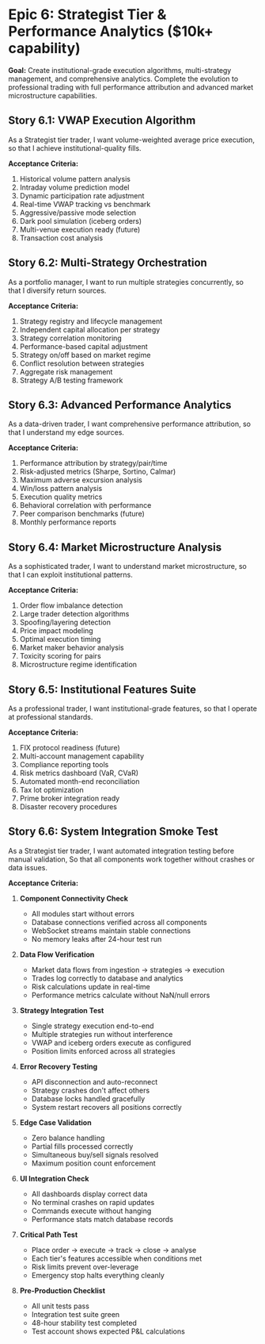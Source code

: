# Epic 6: Strategist Tier & Performance Analytics ($10k+ capability)

**Goal:** Create institutional-grade execution algorithms, multi-strategy management, and comprehensive analytics. Complete the evolution to professional trading with full performance attribution and advanced market microstructure capabilities.

## Story 6.1: VWAP Execution Algorithm
As a Strategist tier trader,
I want volume-weighted average price execution,
so that I achieve institutional-quality fills.

**Acceptance Criteria:**
1. Historical volume pattern analysis
2. Intraday volume prediction model
3. Dynamic participation rate adjustment
4. Real-time VWAP tracking vs benchmark
5. Aggressive/passive mode selection
6. Dark pool simulation (iceberg orders)
7. Multi-venue execution ready (future)
8. Transaction cost analysis

## Story 6.2: Multi-Strategy Orchestration
As a portfolio manager,
I want to run multiple strategies concurrently,
so that I diversify return sources.

**Acceptance Criteria:**
1. Strategy registry and lifecycle management
2. Independent capital allocation per strategy
3. Strategy correlation monitoring
4. Performance-based capital adjustment
5. Strategy on/off based on market regime
6. Conflict resolution between strategies
7. Aggregate risk management
8. Strategy A/B testing framework

## Story 6.3: Advanced Performance Analytics
As a data-driven trader,
I want comprehensive performance attribution,
so that I understand my edge sources.

**Acceptance Criteria:**
1. Performance attribution by strategy/pair/time
2. Risk-adjusted metrics (Sharpe, Sortino, Calmar)
3. Maximum adverse excursion analysis
4. Win/loss pattern analysis
5. Execution quality metrics
6. Behavioral correlation with performance
7. Peer comparison benchmarks (future)
8. Monthly performance reports

## Story 6.4: Market Microstructure Analysis
As a sophisticated trader,
I want to understand market microstructure,
so that I can exploit institutional patterns.

**Acceptance Criteria:**
1. Order flow imbalance detection
2. Large trader detection algorithms
3. Spoofing/layering detection
4. Price impact modeling
5. Optimal execution timing
6. Market maker behavior analysis
7. Toxicity scoring for pairs
8. Microstructure regime identification

## Story 6.5: Institutional Features Suite
As a professional trader,
I want institutional-grade features,
so that I operate at professional standards.

**Acceptance Criteria:**
1. FIX protocol readiness (future)
2. Multi-account management capability
3. Compliance reporting tools
4. Risk metrics dashboard (VaR, CVaR)
5. Automated month-end reconciliation
6. Tax lot optimization
7. Prime broker integration ready
8. Disaster recovery procedures

## Story 6.6: System Integration Smoke Test

As a Strategist tier trader,
I want automated integration testing before manual validation,
So that all components work together without crashes or data issues.

**Acceptance Criteria:**

1. **Component Connectivity Check**
   - All modules start without errors
   - Database connections verified across all components
   - WebSocket streams maintain stable connections
   - No memory leaks after 24-hour test run

2. **Data Flow Verification**
   - Market data flows from ingestion → strategies → execution
   - Trades log correctly to database and analytics
   - Risk calculations update in real-time
   - Performance metrics calculate without NaN/null errors

3. **Strategy Integration Test**
   - Single strategy execution end-to-end
   - Multiple strategies run without interference
   - VWAP and iceberg orders execute as configured
   - Position limits enforced across all strategies

4. **Error Recovery Testing**
   - API disconnection and auto-reconnect
   - Strategy crashes don't affect others
   - Database locks handled gracefully
   - System restart recovers all positions correctly

5. **Edge Case Validation**
   - Zero balance handling
   - Partial fills processed correctly
   - Simultaneous buy/sell signals resolved
   - Maximum position count enforcement

6. **UI Integration Check**
   - All dashboards display correct data
   - No terminal crashes on rapid updates
   - Commands execute without hanging
   - Performance stats match database records

7. **Critical Path Test**
   - Place order → execute → track → close → analyse
   - Each tier's features accessible when conditions met
   - Risk limits prevent over-leverage
   - Emergency stop halts everything cleanly

8. **Pre-Production Checklist**
   - All unit tests pass
   - Integration test suite green
   - 48-hour stability test completed
   - Test account shows expected P&L calculations

